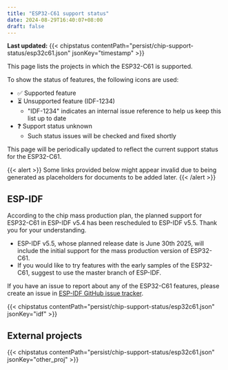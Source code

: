 ```yaml
---
title: "ESP32-C61 support status"
date: 2024-08-29T16:40:07+08:00
draft: false
---
```


**Last updated:** {{< chipstatus contentPath="persist/chip-support-status/esp32c61.json" jsonKey="timestamp" >}}

This page lists the projects in which the ESP32-C61 is supported.

To show the status of features, the following icons are used:

- :white_check_mark: Supported feature
- :hourglass_flowing_sand: Unsupported feature (IDF-1234)
  - \"IDF-1234\" indicates an internal issue reference to help us keep this list up to date
- :question: Support status unknown
  - Such status issues will be checked and fixed shortly

This page will be periodically updated to reflect the current support status for the ESP32-C61.

{{< alert >}}
  Some links provided below might appear invalid due to being generated as placeholders for documents to be added later.
{{< /alert >}}


## ESP-IDF

According to the chip mass production plan, the planned support for ESP32-C61 in ESP-IDF v5.4 has been rescheduled to ESP-IDF v5.5. Thank you for your understanding.

- ESP-IDF v5.5, whose planned release date is June 30th 2025, will include the initial support for the mass production version of ESP32-C61.
- If you would like to try features with the early samples of the ESP32-C61, suggest to use the master branch of ESP-IDF.

If you have an issue to report about any of the ESP32-C61 features, please create an issue in [ESP-IDF GitHub issue tracker](https://github.com/espressif/esp-idf/issues).

{{< chipstatus contentPath="persist/chip-support-status/esp32c61.json" jsonKey="idf" >}}


## External projects

{{< chipstatus contentPath="persist/chip-support-status/esp32c61.json" jsonKey="other_proj" >}}
